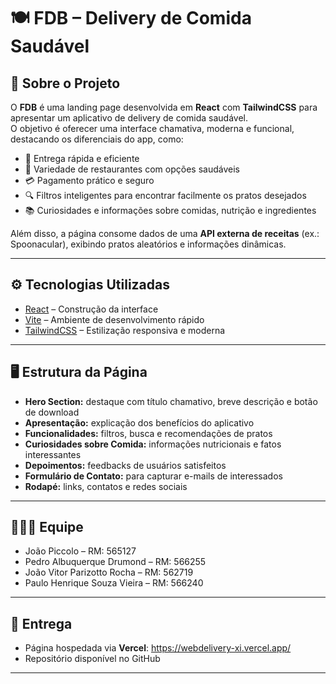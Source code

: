 # 🍽️ FDB – Delivery de Comida Saudável  

## 📖 Sobre o Projeto  
O **FDB** é uma landing page desenvolvida em **React** com **TailwindCSS** para apresentar um aplicativo de delivery de comida saudável.  
O objetivo é oferecer uma interface chamativa, moderna e funcional, destacando os diferenciais do app, como:  

- 🚀 Entrega rápida e eficiente  
- 🥗 Variedade de restaurantes com opções saudáveis  
- 💳 Pagamento prático e seguro  
- 🔍 Filtros inteligentes para encontrar facilmente os pratos desejados  
- 📚 Curiosidades e informações sobre comidas, nutrição e ingredientes  

Além disso, a página consome dados de uma **API externa de receitas** (ex.: Spoonacular), exibindo pratos aleatórios e informações dinâmicas.  

---

## ⚙️ Tecnologias Utilizadas  
- [React](https://react.dev/) – Construção da interface  
- [Vite](https://vitejs.dev/) – Ambiente de desenvolvimento rápido  
- [TailwindCSS](https://tailwindcss.com/) – Estilização responsiva e moderna  

---

## 🖥️ Estrutura da Página  
- **Hero Section:** destaque com título chamativo, breve descrição e botão de download  
- **Apresentação:** explicação dos benefícios do aplicativo  
- **Funcionalidades:** filtros, busca e recomendações de pratos  
- **Curiosidades sobre Comida:** informações nutricionais e fatos interessantes  
- **Depoimentos:** feedbacks de usuários satisfeitos  
- **Formulário de Contato:** para capturar e-mails de interessados  
- **Rodapé:** links, contatos e redes sociais  

---

## 👨‍👩‍👦 Equipe  

- João Piccolo – RM: 565127  
- Pedro Albuquerque Drumond – RM: 566255  
- João Vitor Parizotto Rocha – RM: 562719  
- Paulo Henrique Souza Vieira – RM: 566240  

---

## 📌 Entrega  
- Página hospedada via **Vercel**: https://webdelivery-xi.vercel.app/  
- Repositório disponível no GitHub  


---
